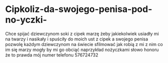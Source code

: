 # Cipkoliz-da-swojego-penisa-pod-no-yczki-
Chce spijać dziewczynom soki z cipek marzę żeby jakiekolwiek usiadły mi na twarzy i nasikały i spuściły do moich ust z cipek a swojego penisa pozwolę każdym dziewczynom na świecie sfilmować jak robią z mi z nim co im się marzy mogły by mi go obciąć naprzykład nożyczkami słowo honoru że to prawda mój numer telefonu 576724732

